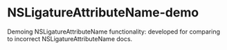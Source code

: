 # NSLigatureAttributeName-demo 

Demoing NSLigatureAttributeName functionality: developed for comparing to incorrect NSLigatureAttributeName docs. 


